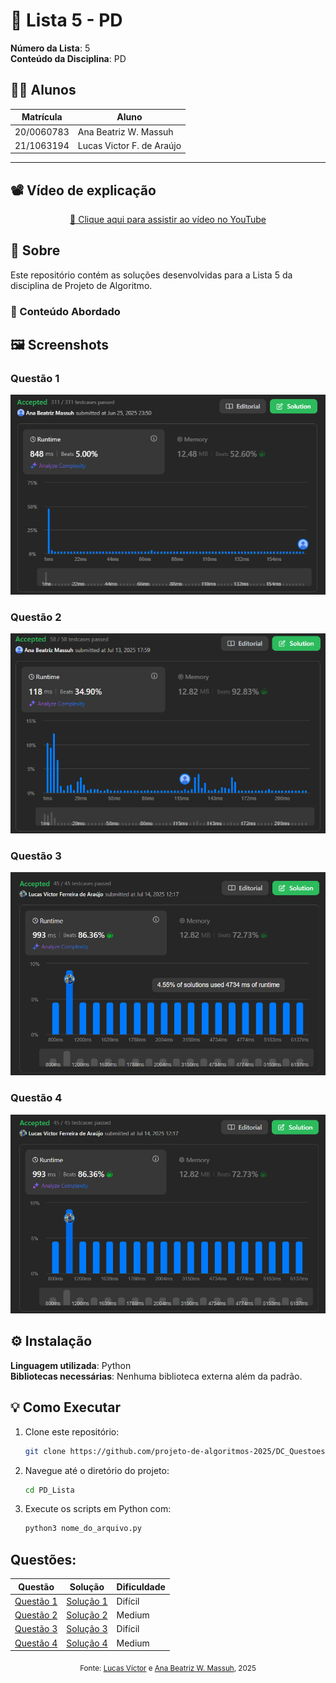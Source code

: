 # 📘 Lista 5 - PD

**Número da Lista**: 5<br>
**Conteúdo da Disciplina**: PD<br>

## 👨‍💻 Alunos

| Matrícula   | Aluno                        |
| ----------- | ---------------------------- |
| 20/0060783  | Ana Beatriz W. Massuh        |
| 21/1063194  | Lucas Victor F. de Araújo    |

---
## 📽️ Vídeo de explicação

<p align="center">
  <a href="">🔗 Clique aqui para assistir ao vídeo no YouTube</a>
</p>

## 📌 Sobre

Este repositório contém as soluções desenvolvidas para a Lista 5 da disciplina de Projeto de Algoritmo.

### 🧠 Conteúdo Abordado


## 🖼️ Screenshots

### Questão 1
<img src="https://github.com/projeto-de-algoritmos-2025/DC_Questoes/blob/main/Imagens/Q1_S.png" alt="Q1" width="600"/>

### Questão 2
<img src="https://github.com/projeto-de-algoritmos-2025/PD_Lista/blob/main/Imagens/Q2_S.png?raw=true" alt="Q2" width="600"/>

### Questão 3
<img src="https://github.com/projeto-de-algoritmos-2025/PD_Lista/blob/main/Imagens/Q3_S.png?raw=true" alt="Q3" width="600"/>

### Questão 4
<img src="https://github.com/projeto-de-algoritmos-2025/PD_Lista/blob/main/Imagens/Q4_S.png?raw=true" alt="Q4" width="600"/>

## ⚙️ Instalação

**Linguagem utilizada**: Python  
**Bibliotecas necessárias**: Nenhuma biblioteca externa além da padrão.

## 💡 Como Executar

1. Clone este repositório:
   ```bash
   git clone https://github.com/projeto-de-algoritmos-2025/DC_Questoes.git
   ```

2. Navegue até o diretório do projeto:
    ``` bash
    cd PD_Lista
    ```

3. Execute os scripts em Python com:
   ```bash
   python3 nome_do_arquivo.py
   ```

## Questões:

<div align="center">

| Questão           | Solução                 | Dificuldade             |
| ------------------| ----------------------- | ----------------------- |
| [Questão 1](https://github.com/projeto-de-algoritmos-2025/PD_Lista/blob/main/Questoes/Questao1.md)| [Solução 1](https://github.com/projeto-de-algoritmos-2025/PD_Lista/blob/main/Solucoes/Questao1.py)| Difícil |
| [Questão 2](https://github.com/projeto-de-algoritmos-2025/PD_Lista/blob/main/Questoes/Questao2.md)| [Solução 2](https://github.com/projeto-de-algoritmos-2025/PD_Lista/blob/main/Solucoes/Questao2.py)| Medium |
| [Questão 3](https://github.com/projeto-de-algoritmos-2025/PD_Lista/blob/main/Questoes/Questao3.md)| [Solução 3](https://github.com/projeto-de-algoritmos-2025/PD_Lista/blob/main/Solucoes/Questao3.py)| Difícil |
| [Questão 4](https://github.com/projeto-de-algoritmos-2025/PD_Lista/blob/main/Questoes/Questao4.md)| [Solução 4](https://github.com/projeto-de-algoritmos-2025/PD_Lista/blob/main/Solucoes/Questao4.py)| Medium |

<p align="center">
  <sub>Fonte: <a href="https://github.com/Lucas13032003">Lucas Víctor</a> e <a href="https://github.com/AnaBeatrizMassuh">Ana Beatriz W. Massuh</a>, 2025</sub>
</p>
